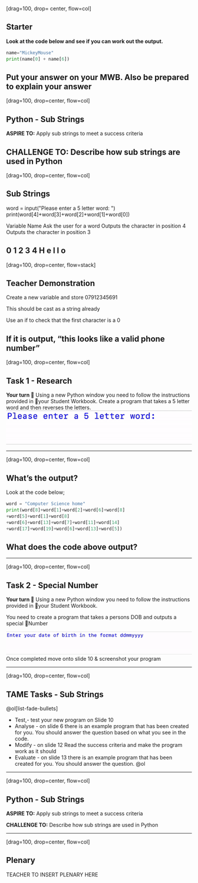 [drag=100, drop= center, flow=col]
## Starter
**Look at the code below and see if you can work out the output.**
```python
name="MickeyMouse"
print(name[0] + name[6])
```
Put your answer on your MWB.
Also be prepared to explain your answer
---
[drag=100, drop=center, flow=col]

## Python - Sub Strings
**ASPIRE TO:** Apply sub strings to meet a success criteria

**CHALLENGE TO:** Describe how sub strings are used in Python
---
[drag=100, drop=center, flow=col]

## Sub Strings

word = input("Please enter a 5 letter word: ")
print(word[4]+word[3]+word[2]+word[1]+word[0])

Variable Name
Ask the user for a word
Outputs the character in position 4
Outputs the character in position 3

0
1
2
3
4
H
e
l
l
o
---
[drag=100, drop=center, flow=stack]

## Teacher Demonstration

Create a new variable and store 07912345691

This should be cast as a string already

Use an if to check that the first character is a 0

If it is output, “this looks like a valid phone number”
---
[drag=100, drop=center, flow=col]

## Task 1 - Research 
**Your turn 🎉**
Using a new Python window you need to follow the instructions provided in your Student Workbook.
Create a program that takes a 5 letter word and then reverses the letters.
![](assets/img/slide5.gif)


---
[drag=100, drop=center, flow=col]

## What’s the output?
Look at the code below;
```python
word = "Computer Science home" 
print(word[8]+word[1]+word[2]+word[6]+word[8]
+word[5]+word[1]+word[8]
+word[6]+word[13]+word[7]+word[11]+word[14]
+word[17]+word[19]+word[6]+word[13]+word[5])
```

## What does the code above output?

---
[drag=100, drop=center, flow=col]

## Task 2 - Special Number
**Your turn 🎉**
Using a new Python window you need to follow the instructions provided in your Student Workbook.

You need to create a program that takes a persons DOB and outputs a special Number

![fit=1.5](assets/img/slide7.gif)
Once completed move onto slide 10 & screenshot your program



---
[drag=100, drop=center, flow=col]

## TAME Tasks - Sub Strings
@ol[list-fade-bullets]
- Test,- test your new program on Slide 10
- Analyse - on slide 6 there is an example program that has been created for you. You should answer the question based on what you see in the code.
- Modify - on slide 12 Read the success criteria and make the program work as it should
- Evaluate - on slide 13 there is an example program that has been created for you. You should answer the question.
@ol
---
[drag=100, drop=center, flow=col]

## Python - Sub Strings
**ASPIRE TO:** Apply sub strings to meet a success criteria

**CHALLENGE TO:** Describe how sub strings are used in Python

---
[drag=100, drop=center, flow=col]

## Plenary
TEACHER TO INSERT PLENARY HERE


